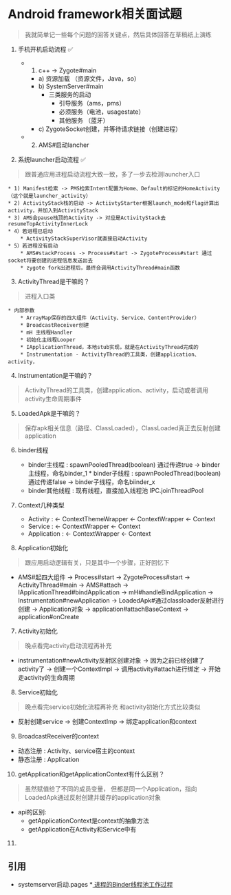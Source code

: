 # Android framework相关面试题
> 我就简单记一些每个问题的回答关键点，然后具体回答在草稿纸上演练


1. 手机开机启动流程 ✅
	* 1) c++ -> Zygote#main 
		* a)  资源加载 （资源文件，Java，so）
		* b) SystemServer#main
			* 三类服务的启动
				* 引导服务（ams，pms）
				* 必须服务（电池，usagestate）
				* 其他服务 （蓝牙）
		* c) ZygoteSocket创建，并等待请求链接（创建进程）
	* 2) AMS#启动lancher

2. 系统launcher启动流程 ✅
> 跟普通应用进程启动流程大致一致，多了一步去检测launcher入口

	* 1) Manifest检索 -> PMS检索Intent配置为Home、Default的标记的HomeActivity（这个就是launcher_activity）
	* 2) ActivityStack栈的启动 -> ActiivtyStarter根据launch_mode和flag计算出activity，并加入到ActivityStack
	* 3) AMS会pause栈顶的Activity -> 对应是ActivityStack去resumeTopActivityInnerLock
	* 4）若进程已启动
		* ActivityStackSuperVisor就直接启动Activity
	* 5）若进程没有启动
		* AMS#stackProcess -> Process#start -> ZygoteProcess#start 通过socket将要创建的进程信息发送出去
		* zygote fork出进程后，最终会调用ActivityThread#main函数


3.  ActivityThread是干嘛的？
> 进程入口类

	* 内部参数
		* ArrayMap保存的四大组件（Activity、Service、ContentProvider）
		* BroadcastReceiver创建
		* mH 主线程Handler
		* 初始化主线程Looper
		* IApplicationThread，本地stub实现，就是在ActivityThread完成的
		* Instrumentation - ActivityThread的工具类，创建application、activity，

4. Instrumentation是干嘛的？
> ActivityThread的工具类，创建application、activity，启动或者调用activity生命周期事件


5. LoadedApk是干嘛的？
> 保存apk相关信息（路径、ClassLoaded），ClassLoaded真正去反射创建application

6. binder线程

	* binder主线程 : spawnPooledThread(boolean) 通过传递true -> binder主线程，命名binder_1	* binder子线程 : spawnPooledThread(boolean) 通过传递false -> binder子线程，命名biinder_x
	* binder其他线程 : 现有线程，直接加入线程池 IPC.joinThreadPool 

7. Context几种类型
	* Activity : <- ContextThemeWrapper <- ContextWrapper <- Context
	* Service : <- ContextWrapper <- Context
	* Application : <- ContextWrapper <- Context

8. Application初始化
> 跟应用启动逻辑有关，只是其中一个步骤，正好回忆下

*  AMS#起四大组件 -> Process#start -> ZygoteProcess#start -> ActivityThread#main -> AMS#attach -> IApplicationThread#bindApplication -> mH#handleBindApplication -> Instrumentation#newApplication -> LoadedApk#通过classloader反射进行创建 -> Application对象 -> application#attachBaseContext -> application#onCreate

7. Activity初始化
> 晚点看完activity启动流程再补充


* instrumentation#newActivity反射区创建对象 -> 因为之前已经创建了activity了 -> 创建一个ContextImpl -> 调用activity#attach进行绑定 -> 开始走activity的生命周期

8. Service初始化 
> 晚点看完service初始化流程再补充
> 和activity初始化方式比较类似

* 反射创建service -> 创建ContextImp -> 绑定application和context

9. BroadcastReceiver的context

* 动态注册 : Activity、service宿主的context
* 静态注册 : Application

10. getApplication和getApplicationContext有什么区别？
> 虽然赋值给了不同的成员变量， 但都是同一个Application，指向LoadedApk通过反射创建并缓存的application对象

* api的区别:
	* getApplicationContext是context的抽象方法
	* getApplication在Activity和Service中有

11. 


## 引用
* systemserver启动.pages
*[ 进程的Binder线程池工作过程](http://gityuan.com/2016/10/29/binder-thread-pool/)